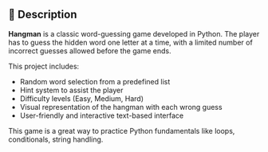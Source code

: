 

## 📝 Description

**Hangman** is a classic word-guessing game developed in Python. The player has to guess the hidden word one letter at a time, with a limited number of incorrect guesses allowed before the game ends.

This project includes:

* Random word selection from a predefined list
* Hint system to assist the player
* Difficulty levels (Easy, Medium, Hard)
* Visual representation of the hangman with each wrong guess
* User-friendly and interactive text-based interface

This game is a great way to practice Python fundamentals like loops, conditionals, string handling.
